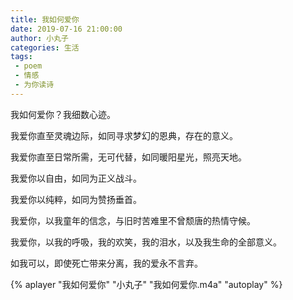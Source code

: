 ```yaml
---
title: 我如何爱你
date: 2019-07-16 21:00:00
author: 小丸子
categories: 生活
tags:
 - poem
 - 情感
 - 为你读诗
---
```


我如何爱你？我细数心迹。

我爱你直至灵魂边际，如同寻求梦幻的恩典，存在的意义。

我爱你直至日常所需，无可代替，如同暖阳星光，照亮天地。

我爱你以自由，如同为正义战斗。

我爱你以纯粹，如同为赞扬垂首。

我爱你，以我童年的信念，与旧时苦难里不曾颓唐的热情守候。

我爱你，以我的呼吸，我的欢笑，我的泪水，以及我生命的全部意义。

如我可以，即使死亡带来分离，我的爱永不言弃。

{% aplayer "我如何爱你" "小丸子" "我如何爱你.m4a" "autoplay"  %}